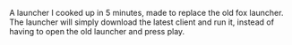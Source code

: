 A launcher I cooked up in 5 minutes, made to replace the old fox launcher. The launcher will simply download the latest client and run it, instead of having to open the old launcher and press play.
